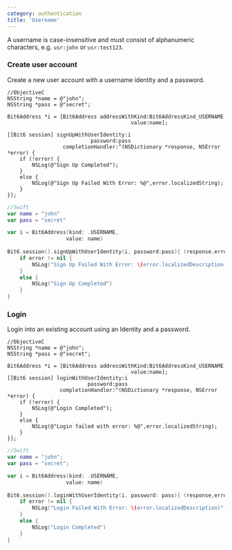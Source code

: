 ```yaml
---
category: authentication
title: 'Username'
---
```


A username is case-insensitive and must consist of alphanumeric characters, e.g. `usr:john` or  `usr:test123`.

### Create user account

Create a new user account with a username identity and a password.

```objc
//ObjectiveC
NSString *name = @"john";
NSString *pass = @"secret";

Bit6Address *i = [Bit6Address addressWithKind:Bit6AddressKind_USERNAME 
                                        value:name];

[[Bit6 session] signUpWithUserIdentity:i
                           password:pass 
                  completionHandler:^(NSDictionary *response, NSError *error) {
    if (!error) {
        NSLog(@"Sign Up Completed");
    }
    else {
        NSLog(@"Sign Up Failed With Error: %@",error.localizedString);
    }
}];
```

```swift
//Swift
var name = "john"
var pass = "secret"

var i = Bit6Address(kind: .USERNAME, 
				   value: name)
                   
Bit6.session().signUpWithUserIdentity(i, password:pass){ (response,error) in
    if error != nil {
        NSLog("Sign Up Failed With Error: \(error.localizedDescription)")
    }
    else {
	    NSLog("Sign Up Completed")
    }
}
```

### Login

Login into an existing account using an Identity and a password.

```objc
//ObjectiveC
NSString *name = @"john";
NSString *pass = @"secret";

Bit6Address *i = [Bit6Address addressWithKind:Bit6AddressKind_USERNAME 
                                        value:name];
[[Bit6 session] loginWithUserIdentity:i 
                          password:pass 
                 completionHandler:^(NSDictionary *response, NSError *error) {
    if (!error) {
        NSLog(@"Login Completed");
    }
    else {
        NSLog(@"Login failed with error: %@",error.localizedString);
    }
}];
```

```swift
//Swift
var name = "john";
var pass = "secret";

var i = Bit6Address(kind: .USERNAME, 
				   value: name)
                   
Bit6.session().loginWithUserIdentity(i, password: pass){ (response,error) in
    if error != nil {
        NSLog("Login Failed With Error: \(error.localizedDescription)")
    }
    else {
        NSLog("Login Completed")
    }
}
```
